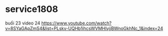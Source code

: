 # service1808
buổi 23 video 24 https://www.youtube.com/watch?v=8SYaGApZmS4&list=PLskv-UQHb1ihcsWVMHIvjjBWnoGkhNc_1&index=24
